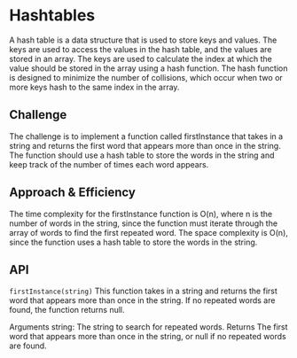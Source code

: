 # Hashtables

A hash table is a data structure that is used to store keys and values. The keys are used to access the values in the hash table, and the values are stored in an array. The keys are used to calculate the index at which the value should be stored in the array using a hash function. The hash function is designed to minimize the number of collisions, which occur when two or more keys hash to the same index in the array.

## Challenge

The challenge is to implement a function called firstInstance that takes in a string and returns the first word that appears more than once in the string. The function should use a hash table to store the words in the string and keep track of the number of times each word appears.

## Approach & Efficiency

The time complexity for the firstInstance function is O(n), where n is the number of words in the string, since the function must iterate through the array of words to find the first repeated word. The space complexity is O(n), since the function uses a hash table to store the words in the string.



## API

`firstInstance(string)`
This function takes in a string and returns the first word that appears more than once in the string. If no repeated words are found, the function returns null.

Arguments
string: The string to search for repeated words.
Returns
The first word that appears more than once in the string, or null if no repeated words are found.
